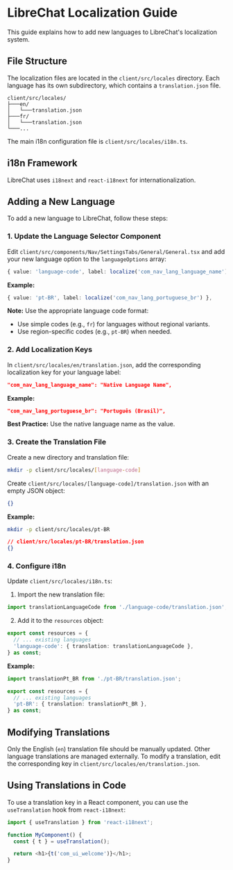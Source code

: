 # LibreChat Localization Guide

This guide explains how to add new languages to LibreChat's localization system.

## File Structure

The localization files are located in the `client/src/locales` directory. Each language has its own subdirectory, which contains a `translation.json` file.

```
client/src/locales/
├───en/
│   └───translation.json
├───fr/
│   └───translation.json
└───...
```

The main i18n configuration file is `client/src/locales/i18n.ts`.

## i18n Framework

LibreChat uses `i18next` and `react-i18next` for internationalization.

## Adding a New Language

To add a new language to LibreChat, follow these steps:

### 1. Update the Language Selector Component

Edit `client/src/components/Nav/SettingsTabs/General/General.tsx` and add your new language option to the `languageOptions` array:

```typescript
{ value: 'language-code', label: localize('com_nav_lang_language_name') },
```

**Example:**

```typescript
{ value: 'pt-BR', label: localize('com_nav_lang_portuguese_br') },
```

**Note:** Use the appropriate language code format:

*   Use simple codes (e.g., `fr`) for languages without regional variants.
*   Use region-specific codes (e.g., `pt-BR`) when needed.

### 2. Add Localization Keys

In `client/src/locales/en/translation.json`, add the corresponding localization key for your language label:

```json
"com_nav_lang_language_name": "Native Language Name",
```

**Example:**

```json
"com_nav_lang_portuguese_br": "Português (Brasil)",
```

**Best Practice:** Use the native language name as the value.

### 3. Create the Translation File

Create a new directory and translation file:

```bash
mkdir -p client/src/locales/[language-code]
```

Create `client/src/locales/[language-code]/translation.json` with an empty JSON object:

```json
{}
```

**Example:**

```bash
mkdir -p client/src/locales/pt-BR
```

```json
// client/src/locales/pt-BR/translation.json
{}
```

### 4. Configure i18n

Update `client/src/locales/i18n.ts`:

1.  Import the new translation file:

```typescript
import translationLanguageCode from './language-code/translation.json';
```

2.  Add it to the `resources` object:

```typescript
export const resources = {
  // ... existing languages
  'language-code': { translation: translationLanguageCode },
} as const;
```

**Example:**

```typescript
import translationPt_BR from './pt-BR/translation.json';

export const resources = {
  // ... existing languages
  'pt-BR': { translation: translationPt_BR },
} as const;
```

## Modifying Translations

Only the English (`en`) translation file should be manually updated. Other language translations are managed externally. To modify a translation, edit the corresponding key in `client/src/locales/en/translation.json`.

## Using Translations in Code

To use a translation key in a React component, you can use the `useTranslation` hook from `react-i18next`:

```typescript
import { useTranslation } from 'react-i18next';

function MyComponent() {
  const { t } = useTranslation();

  return <h1>{t('com_ui_welcome')}</h1>;
}
```
